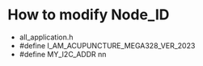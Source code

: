# How to modify Node_ID
* all_application.h   
* #define I_AM_ACUPUNCTURE_MEGA328_VER_2023
* #define MY_I2C_ADDR nn
